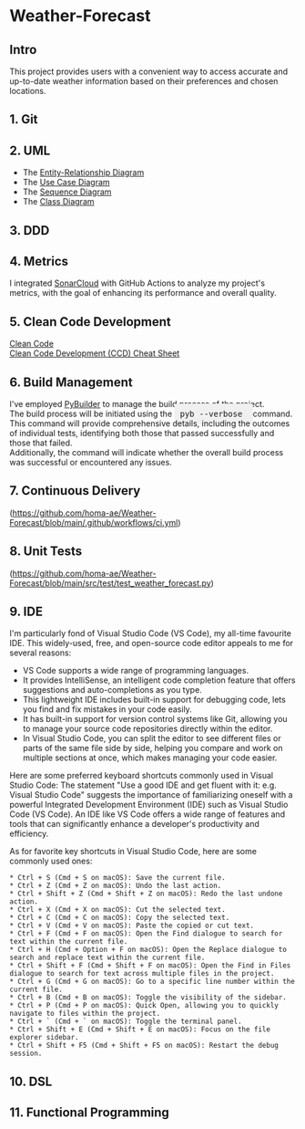 # Weather-Forecast
## Intro
This project provides users with a convenient way to access accurate and up-to-date weather information based on their preferences and chosen locations.

## 1. Git

## 2. UML
* The [Entity-Relationship Diagram](https://github.com/homa-ae/Weather-Forecast/blob/main/Diagrams/Entity-Relationship%20Diagram.jpg) 
* The [Use Case Diagram](https://github.com/homa-ae/Weather-Forecast/blob/main/Diagrams/Use%20Case%20Diagram.jpg)
* The [Sequence Diagram](https://github.com/homa-ae/Weather-Forecast/blob/main/Diagrams/Sequence%20Diagram.jpg)
* The [Class Diagram](https://github.com/homa-ae/Weather-Forecast/blob/main/Diagrams/Class%20Diagram.jpg)
  
## 3. DDD

## 4. Metrics
I integrated [SonarCloud](https://sonarcloud.io/projects?reliability=1) with GitHub Actions to analyze my project's metrics, with the goal of enhancing its performance and overall quality.

## 5. Clean Code Development
[Clean Code](https://github.com/homa-ae/Weather-Forecast/blob/main/documents/clean-code.md)  
[Clean Code Development (CCD) Cheat Sheet](https://github.com/homa-ae/Weather-Forecast/edit/main/documents/clean-code-cheat-sheet.md)

## 6. Build Management
I've employed [PyBuilder](https://github.com/homa-ae/Weather-Forecast/blob/main/build.py)  to manage the build process of the project.   
The build process will be initiated using the 
<kbd style="background-color: #f0f0f0; padding: 10px; border-radius: 5px;">
pyb --verbose
</kbd>
command.   
This command will provide comprehensive details, including the outcomes of individual tests, identifying both those that passed successfully and those that failed.  
Additionally, the command will indicate whether the overall build process was successful or encountered any issues.

## 7. Continuous Delivery
(https://github.com/homa-ae/Weather-Forecast/blob/main/.github/workflows/ci.yml)

## 8. Unit Tests
(https://github.com/homa-ae/Weather-Forecast/blob/main/src/test/test_weather_forecast.py)

## 9. IDE
I'm particularly fond of Visual Studio Code (VS Code), my all-time favourite IDE. This widely-used, free, and open-source code editor appeals to me for several reasons:
* VS Code supports a wide range of programming languages.
* It provides IntelliSense, an intelligent code completion feature that offers suggestions and auto-completions as you type.
* This lightweight IDE includes built-in support for debugging code, lets you find and fix mistakes in your code easily. 
* It has built-in support for version control systems like Git, allowing you to manage your source code repositories directly within the editor.
* In Visual Studio Code, you can split the editor to see different files or parts of the same file side by side, helping you compare and work on multiple sections at once,     which makes managing your code easier.

Here are some preferred keyboard shortcuts commonly used in Visual Studio Code:
The statement "Use a good IDE and get fluent with it: e.g. Visual Studio Code" suggests the importance of familiarizing oneself with a powerful Integrated Development Environment (IDE) such as Visual Studio Code (VS Code). An IDE like VS Code offers a wide range of features and tools that can significantly enhance a developer's productivity and efficiency.

As for favorite key shortcuts in Visual Studio Code, here are some commonly used ones:

    * Ctrl + S (Cmd + S on macOS): Save the current file.
    * Ctrl + Z (Cmd + Z on macOS): Undo the last action.
    * Ctrl + Shift + Z (Cmd + Shift + Z on macOS): Redo the last undone action.
    * Ctrl + X (Cmd + X on macOS): Cut the selected text.
    * Ctrl + C (Cmd + C on macOS): Copy the selected text.
    * Ctrl + V (Cmd + V on macOS): Paste the copied or cut text.
    * Ctrl + F (Cmd + F on macOS): Open the Find dialogue to search for text within the current file.
    * Ctrl + H (Cmd + Option + F on macOS): Open the Replace dialogue to search and replace text within the current file.
    * Ctrl + Shift + F (Cmd + Shift + F on macOS): Open the Find in Files dialogue to search for text across multiple files in the project.
    * Ctrl + G (Cmd + G on macOS): Go to a specific line number within the current file.
    * Ctrl + B (Cmd + B on macOS): Toggle the visibility of the sidebar.
    * Ctrl + P (Cmd + P on macOS): Quick Open, allowing you to quickly navigate to files within the project.
    * Ctrl + ` (Cmd + ` on macOS): Toggle the terminal panel.
    * Ctrl + Shift + E (Cmd + Shift + E on macOS): Focus on the file explorer sidebar.
    * Ctrl + Shift + F5 (Cmd + Shift + F5 on macOS): Restart the debug session.
## 10. DSL
## 11. Functional Programming
